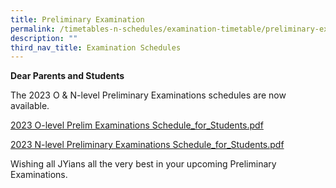 ```yaml
---
title: Preliminary Examination
permalink: /timetables-n-schedules/examination-timetable/preliminary-examination/
description: ""
third_nav_title: Examination Schedules
---
```

<p><strong>Dear Parents and Students</strong></p>
<p>The 2023 O &amp; N-level Preliminary Examinations schedules are now available.

	
</p><p>
	
<a href="https://drive.google.com/file/d/19HMZIXcopkCZYe3hydkJlFchDi0MhyOi/view?usp=drive_link">2023 O-level Prelim Examinations Schedule_for_Students.pdf</a>
</p>
	
<p></p><p>
<a href="https://drive.google.com/file/d/1JCQ83Z_kfIuvbf-1CwXw806yJ7WmS8Qe/view?usp=drive_link">2023 N-level Preliminary Examinations Schedule_for_Students.pdf</a>
</p>






<p></p><p>Wishing all JYians all the very best in your upcoming Preliminary Examinations.</p>